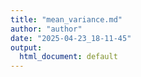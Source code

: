 ```yaml
---
title: "mean_variance.md"
author: "author"
date: "2025-04-23_18-11-45"
output:
  html_document: default
---
```


